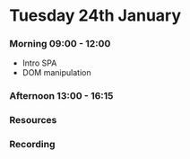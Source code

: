 # Tuesday 24th January

### Morning 09:00 - 12:00
 
- Intro SPA
- DOM manipulation

### Afternoon 13:00 - 16:15



### Resources



### Recording